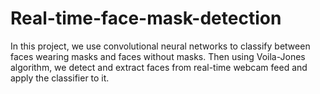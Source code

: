 # Real-time-face-mask-detection
In this project, we use convolutional neural networks to classify between faces wearing masks and faces without masks. Then using Voila-Jones algorithm, we detect and extract faces from real-time webcam feed and apply the classifier to it.
